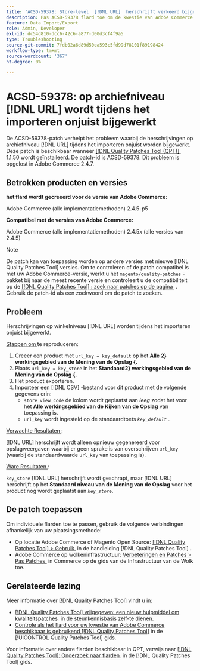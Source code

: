 ```yaml
---
title: 'ACSD-59378: Store-level  [!DNL URL]  herschrijft verkeerd bijgewerkt tijdens de invoer'
description: Pas ACSD-59378 flard toe om de kwestie van Adobe Commerce te bevestigen waar store-level  [!DNL URL]  herschrijft verkeerd tijdens de invoer wordt bijgewerkt.
feature: Data Import/Export
role: Admin, Developer
exl-id: dc54d810-dcc6-42c6-a877-d00d3cf4f9a5
type: Troubleshooting
source-git-commit: 7fdb02a6d89d50ea593c5fd99d78101f89198424
workflow-type: tm+mt
source-wordcount: '367'
ht-degree: 0%

---
```


# ACSD-59378: op archiefniveau [!DNL URL] wordt tijdens het importeren onjuist bijgewerkt

De ACSD-59378-patch verhelpt het probleem waarbij de herschrijvingen op archiefniveau [!DNL URL] tijdens het importeren onjuist worden bijgewerkt. Deze patch is beschikbaar wanneer [[!DNL Quality Patches Tool (QPT)] &#x200B;](https://experienceleague.adobe.com/nl/docs/commerce-operations/tools/quality-patches-tool/quality-patches-tool-to-self-serve-quality-patches) 1.1.50 wordt geïnstalleerd. De patch-id is ACSD-59378. Dit probleem is opgelost in Adobe Commerce 2.4.7.

## Betrokken producten en versies

**het flard wordt gecreeerd voor de versie van Adobe Commerce:**

Adobe Commerce (alle implementatiemethoden) 2.4.5-p5

**Compatibel met de versies van Adobe Commerce:**

Adobe Commerce (alle implementatiemethoden) 2.4.5x (alle versies van 2.4.5)

>[!NOTE]
>
>De patch kan van toepassing worden op andere versies met nieuwe [!DNL Quality Patches Tool] versies. Om te controleren of de patch compatibel is met uw Adobe Commerce-versie, werkt u het `magento/quality-patches` -pakket bij naar de meest recente versie en controleert u de compatibiliteit op de [[!DNL Quality Patches Tool] : zoek naar patches op de pagina &#x200B;](https://experienceleague.adobe.com/tools/commerce-quality-patches/index.html?lang=nl-NL) . Gebruik de patch-id als een zoekwoord om de patch te zoeken.

## Probleem

Herschrijvingen op winkelniveau [!DNL URL] worden tijdens het importeren onjuist bijgewerkt.

<u> Stappen om </u> te reproduceren:

1. Creeer een product met `url_key = key_default` op het **Alle 2&rbrace; werkingsgebied van de Mening van de Opslag &lbrace;.**
1. Plaats `url_key = key_store` in het **Standaard2&rbrace; werkingsgebied van de Mening van de Opslag &lbrace;.**
1. Het product exporteren.
1. Importeer een [!DNL CSV] -bestand voor dit product met de volgende gegevens erin:
   * `store_view_code` de kolom wordt geplaatst aan *leeg* zodat het voor het **Alle werkingsgebied van de Kijken van de Opslag** van toepassing is.
   * `url_key` wordt ingesteld op de standaardtoets *`key_default`* .

<u> Verwachte Resultaten </u>:

[!DNL URL] herschrijft wordt alleen opnieuw gegenereerd voor opslagweergaven waarbij er geen sprake is van overschrijven `url_key` (waarbij de standaardwaarde `url_key` van toepassing is).

<u> Ware Resultaten </u>:

`key_store` [!DNL URL] herschrijft wordt geschrapt, maar [!DNL URL] herschrijft op het **Standaard niveau van de Mening van de Opslag** voor het product nog wordt geplaatst aan *`key_store`*.

## De patch toepassen

Om individuele flarden toe te passen, gebruik de volgende verbindingen afhankelijk van uw plaatsingsmethode:

* Op locatie Adobe Commerce of Magento Open Source: [[!DNL Quality Patches Tool] > Gebruik &#x200B;](/help/tools/quality-patches-tool/usage.md) in de handleiding [!DNL Quality Patches Tool] .
* Adobe Commerce op wolkeninfrastructuur: [&#x200B; Verbeteringen en Patches > Pas Patches &#x200B;](https://experienceleague.adobe.com/docs/commerce-cloud-service/user-guide/develop/upgrade/apply-patches.html?lang=nl-NL) in Commerce op de gids van de Infrastructuur van de Wolk toe.

## Gerelateerde lezing

Meer informatie over [!DNL Quality Patches Tool] vindt u in:

* [[!DNL Quality Patches Tool]  vrijgegeven: een nieuw hulpmiddel om kwaliteitspatches &#x200B;](https://experienceleague.adobe.com/nl/docs/commerce-operations/tools/quality-patches-tool/quality-patches-tool-to-self-serve-quality-patches) in de steunkennisbasis zelf-te dienen.
* [&#x200B; Controle als het flard voor uw kwestie van Adobe Commerce beschikbaar is gebruikend  [!DNL Quality Patches Tool]](/help/tools/quality-patches-tool/patches-available-in-qpt/check-patch-for-magento-issue-with-magento-quality-patches.md) in de [!UICONTROL Quality Patches Tool] gids.


Voor informatie over andere flarden beschikbaar in QPT, verwijs naar [[!DNL Quality Patches Tool]: Onderzoek naar flarden &#x200B;](https://experienceleague.adobe.com/tools/commerce-quality-patches/index.html?lang=nl-NL) in de [!DNL Quality Patches Tool] gids.
